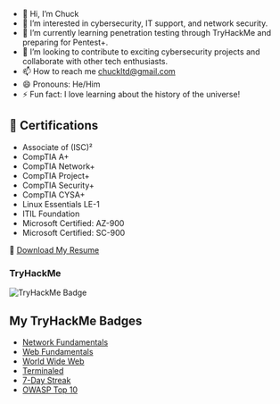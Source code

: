 - 👋 Hi, I’m Chuck
- 👀 I’m interested in cybersecurity, IT support, and network security.
- 🌱 I’m currently learning penetration testing through TryHackMe and preparing for Pentest+.
- 💞️ I’m looking to contribute to exciting cybersecurity projects and collaborate with other tech enthusiasts.
- 📫 How to reach me chuckltd@gmail.com
- 😄 Pronouns: He/Him
- ⚡ Fun fact: I love learning about the history of the universe!

## 📜 Certifications
- Associate of (ISC)²
- CompTIA A+
- CompTIA Network+
- CompTIA Project+
- CompTIA Security+
- CompTIA CYSA+
- Linux Essentials LE-1
- ITIL Foundation
- Microsoft Certified: AZ-900
- Microsoft Certified: SC-900

📄 [Download My Resume](https://github.com/ChuckLTD/Resume/raw/main/My%20Resume.pdf)

### TryHackMe 
  ![TryHackMe Badge](https://tryhackme-badges.s3.amazonaws.com/ChuckLTD.png?cachebuster=1)

## My TryHackMe Badges
- [Network Fundamentals](https://tryhackme.com/ChuckLTD/badges/network-fundamentals)
- [Web Fundamentals](https://tryhackme.com/ChuckLTD/badges/web-fund)
- [World Wide Web](https://tryhackme.com/ChuckLTD/badges/world-wide-web)
- [Terminaled](https://tryhackme.com/ChuckLTD/badges/terminaled)
- [7-Day Streak](https://tryhackme.com/ChuckLTD/badges/7-day-streak)
- [OWASP Top 10](https://tryhackme.com/ChuckLTD/badges/owasp-10)
<!---
ChuckLTD/ChuckLTD is a ✨ special ✨ repository because its `README.md` (this file) appears on your GitHub profile.
You can click the Preview link to take a look at your changes.
--->
